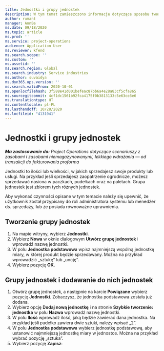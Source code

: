```yaml
---
title: Jednostki i grupy jednostek
description: W tym temat zamieszczono informacje dotyczące sposobu tworzenia jednostek i grup jednostek w Dynamics 365 Project Operations.
author: rumant
manager: AnnBe
ms.date: 09/18/2020
ms.topic: article
ms.prod: ''
ms.service: project-operations
audience: Application User
ms.reviewer: kfend
ms.search.scope: ''
ms.custom: ''
ms.assetid: ''
ms.search.region: Global
ms.search.industry: Service industries
ms.author: suvaidya
ms.dyn365.ops.version: ''
ms.search.validFrom: 2020-10-01
ms.openlocfilehash: 3f588e41d001befeac87bb6a4e28a83cf5cfa865
ms.sourcegitcommit: 4cf1dc1561b92fca4175f0b3813133c5e63ce8e6
ms.translationtype: HT
ms.contentlocale: pl-PL
ms.lasthandoff: 10/28/2020
ms.locfileid: "4131041"
---
```

# <a name="units-and-unit-groups"></a>Jednostki i grupy jednostek

_**Ma zastosowanie do:** Project Operations dotyczące scenariuszy z zasobami i zasobami niemagazynowanymi, lekkiego wdrażania — od transakcji do fakturowania proforma_

Jednostki to ilości lub wielkości, w jakich sprzedajesz swoje produkty lub usługi. Na przykład jeśli sprzedajesz zaopatrzenie ogrodnicze, możesz sprzedawać nasiona w paczkach, pudełkach oraz na paletach. Grupa jednostek jest zbiorem tych różnych jednostek.

Aby wykonać czynności opisane w tym temacie należy się upewnić, że użytkownik został przypisany do roli administratora systemu lub menedżer ds. sprzedaży, lub że posiada równoważne uprawnienia.

## <a name="create-a-unit-group"></a>Tworzenie grupy jednostek

1. Na mapie witryny, wybierz **Jednostki**.
2. Wybierz **Nowa** w oknie dialogowym **Utwórz grupę jednostek** i wprowadź nazwę jednostki.
3. W polu **Jednostka podstawowa** wpisz najmniejszą wspólną jednostkę miary, w której produkt będzie sprzedawany. Można na przykład wprowadzić „sztukę” lub „uncję”.
4. Wybierz pozycję **OK**.

## <a name="add-units-to-a-unit-group"></a>Grupy jednostek i dodawanie do nich jednostek

1. Otwórz grupę jednostek, a następnie na karcie **Powiązane** wybierz pozycję **Jednostki**. Zobaczysz, że jednostka podstawowa została już dodana.
2. Wybierz opcję **Dodaj nową jednostkę** i na stronie **Szybkie tworzenie: jednostka** w polu **Nazwa** wprowadź nazwę jednostki.
3. W polu **Ilość** wprowadź ilość, jaką będzie zawierać dana jednostka. Na przykład jeśli pudełko zawiera dwie sztuki, należy wpisać „2”. 
4. W polu **Jednostka podstawowa** wybierz jednostkę podstawową, aby ustanowić najmniejszą jednostkę miary w jednostce. Można na przykład wybrać pozycję „sztuka”.
5. Wybierz pozycję **Zapisz**:
